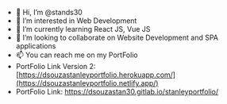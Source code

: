 - 👋 Hi, I’m @stands30
- 👀 I’m interested in Web Development
- 🌱 I’m currently learning React JS, Vue JS
- 💞️ I’m looking to collaborate on Website Development and SPA applications
- 📫 You can reach me on my PortFolio
- PortFolio Link Version 2: [https://dsouzastanleyportfolio.herokuapp.com/](https://dsouzastanleyportfolio.netlify.app/)
- PortFolio Link: https://dsouzastan30.gitlab.io/stanleyportfolio/

<!---
stands30/stands30 is a ✨ special ✨ repository because its `README.md` (this file) appears on your GitHub profile.
You can click the Preview link to take a look at your changes.
--->
